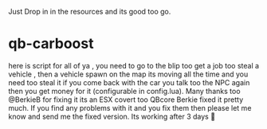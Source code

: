 Just Drop in in the resources and its good too go.


# qb-carboost
 here is script for all of ya , you need to go to the blip too get a job too steal a vehicle , then a vehicle spawn on the map its moving all the time and you need too steal it if you come back with the car you talk too the NPC again then you get money for it (configurable in config.lua). Many thanks too @BerkieB for fixing it its an ESX covert too QBcore Berkie fixed it pretty much. If you find any problems with it and you fix them then please let me know and send me the fixed version. Its working after 3 days 🙂
